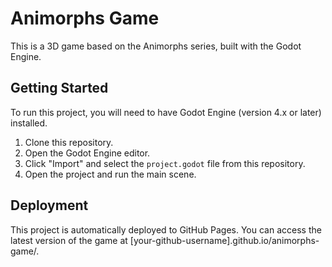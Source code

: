 # Animorphs Game

This is a 3D game based on the Animorphs series, built with the Godot Engine.

## Getting Started

To run this project, you will need to have Godot Engine (version 4.x or later) installed.

1.  Clone this repository.
2.  Open the Godot Engine editor.
3.  Click "Import" and select the `project.godot` file from this repository.
4.  Open the project and run the main scene.

## Deployment

This project is automatically deployed to GitHub Pages. You can access the latest version of the game at [your-github-username].github.io/animorphs-game/.